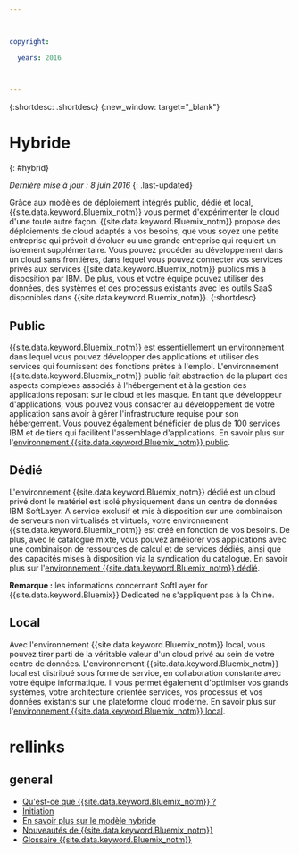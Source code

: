 ```yaml
---

 

copyright:

  years: 2016

 

---
```


{:shortdesc: .shortdesc}
{:new_window: target="_blank"}

# Hybride
{: #hybrid}

*Dernière mise à jour : 8 juin 2016*
{: .last-updated}

Grâce aux modèles de déploiement intégrés public, dédié et local, {{site.data.keyword.Bluemix_notm}} vous permet d'expérimenter le
cloud d'une toute autre façon. {{site.data.keyword.Bluemix_notm}} propose des déploiements de cloud adaptés à vos besoins, que vous soyez une
petite entreprise qui prévoit d'évoluer ou une grande entreprise qui requiert un isolement supplémentaire. Vous pouvez procéder au développement dans un
cloud sans frontières, dans lequel vous pouvez connecter vos services privés aux services {{site.data.keyword.Bluemix_notm}} publics mis à
disposition par IBM. De plus, vous et votre équipe pouvez utiliser des données, des systèmes et des processus existants avec les outils SaaS disponibles dans {{site.data.keyword.Bluemix_notm}}.
{:shortdesc}

## Public

{{site.data.keyword.Bluemix_notm}}
est essentiellement un environnement dans lequel vous pouvez développer des applications et
utiliser des services qui fournissent des fonctions prêtes à l'emploi. L'environnement {{site.data.keyword.Bluemix_notm}} public fait abstraction de la
plupart des aspects complexes associés à l'hébergement et à la gestion des applications reposant sur le cloud et les masque. En tant que développeur d'applications, vous pouvez vous consacrer au développement de votre application sans avoir à gérer l'infrastructure
requise pour son
hébergement. Vous pouvez également bénéficier de plus de 100 services IBM et de tiers qui facilitent l'assemblage d'applications. En savoir plus sur l'[environnement {{site.data.keyword.Bluemix_notm}} public](../public/index.html).

## Dédié

L'environnement {{site.data.keyword.Bluemix_notm}} dédié est un cloud privé dont le matériel est isolé physiquement dans un centre de
données IBM SoftLayer. A service exclusif et mis à disposition sur une combinaison de serveurs non virtualisés et virtuels, votre
environnement {{site.data.keyword.Bluemix_notm}} est créé en fonction de vos besoins. De plus, avec le catalogue mixte, vous pouvez améliorer vos
applications avec une combinaison de ressources de calcul et de services dédiés, ainsi que des capacités mises à disposition via la syndication du
catalogue. En savoir plus sur l'[environnement {{site.data.keyword.Bluemix_notm}} dédié](../dedicated/index.html).

**Remarque :** les informations concernant SoftLayer for {{site.data.keyword.Bluemix}} Dedicated ne s'appliquent pas à la Chine. 

## Local

Avec l'environnement {{site.data.keyword.Bluemix_notm}} local, vous pouvez tirer parti de la véritable valeur d'un cloud privé au sein de
votre centre de données.  L'environnement {{site.data.keyword.Bluemix_notm}} local est distribué sous forme de service, en collaboration
constante avec votre équipe informatique. Il vous permet également d'optimiser vos grands systèmes, votre architecture orientée services, vos processus et
vos données existants sur une plateforme cloud moderne. En savoir plus sur l'[environnement {{site.data.keyword.Bluemix_notm}} local](../local/index.html).

# rellinks
## general
* [Qu'est-ce que {{site.data.keyword.Bluemix_notm}} ?](http://www.ibm.com/cloud-computing/bluemix/what-is-bluemix/)
* [Initiation](http://www.ibm.com/cloud-computing/bluemix/getting-started/)
* [En savoir plus sur le modèle hybride](http://www.ibm.com/cloud-computing/bluemix/hybrid/)
* [Nouveautés de {{site.data.keyword.Bluemix_notm}}](../whatsnew/index.html)
* [Glossaire {{site.data.keyword.Bluemix_notm}}](../overview/glossary/index.html)
